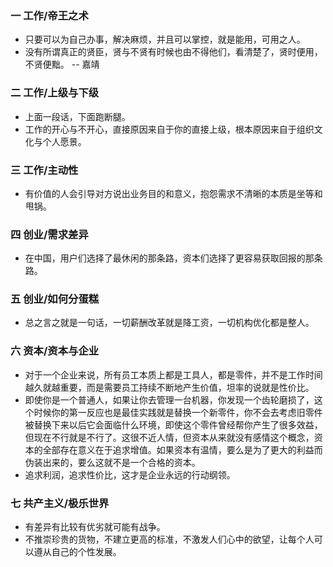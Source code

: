 ### 一 工作/帝王之术
- 只要可以为自己办事，解决麻烦，并且可以掌控，就是能用，可用之人。
- 没有所谓真正的贤臣，贤与不贤有时候也由不得他们，看清楚了，贤时便用，不贤便黜。 -- 嘉靖

### 二 工作/上级与下级
- 上面一段话，下面跑断腿。
- 工作的开心与不开心，直接原因来自于你的直接上级，根本原因来自于组织文化与个人愿景。

### 三 工作/主动性
- 有价值的人会引导对方说出业务目的和意义，抱怨需求不清晰的本质是坐等和甩锅。

### 四 创业/需求差异
- 在中国，用户们选择了最休闲的那条路，资本们选择了更容易获取回报的那条路。

### 五 创业/如何分蛋糕
- 总之言之就是一句话，一切薪酬改革就是降工资，一切机构优化都是整人。

### 六 资本/资本与企业
- 对于一个企业来说，所有员工本质上都是工具人，都是零件，并不是工作时间越久就越重要，而是需要员工持续不断地产生价值，坦率的说就是性价比。
- 即使你是一个普通人，如果让你去管理一台机器，你发现一个齿轮磨损了，这个时候你的第一反应也是最佳实践就是替换一个新零件，你不会去考虑旧零件被替换下来以后它会面临什么环境，即使这个零件曾经帮你产生了很多效益，但现在不行就是不行了。这很不近人情，但资本从来就没有感情这个概念，资本的全部存在意义在于追求增值。如果资本有温情，要么是为了更大的利益而伪装出来的，要么这就不是一个合格的资本。
- 追求利润，追求性价比，这才是企业永远的行动纲领。

### 七 共产主义/极乐世界
- 有差异有比较有优劣就可能有战争。
- 不推崇珍贵的货物，不建立更高的标准，不激发人们心中的欲望，让每个人可以遵从自己的个性发展。

